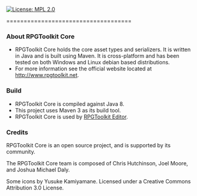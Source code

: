 [![License: MPL 2.0](https://img.shields.io/badge/License-MPL%202.0-brightgreen.svg)](https://opensource.org/licenses/MPL-2.0)

====================================

### About RPGToolkit Core
- RPGToolkit Core holds the core asset types and serializers. It is written in Java and is built using Maven. It is cross-platform and has been tested on both Windows and Linux debian based distributions.
- For more information see the official website located at http://www.rpgtoolkit.net.

### Build
- RPGToolkit Core is compiled against Java 8.
- This project uses Maven 3 as its build tool.
- RPGToolkit Core is used by [RPGToolkit Editor](https://github.com/rpgtoolkit/editor).

### Credits
RPGToolkit Core is an open source project, and is supported by its community.

The RPGToolkit Core team is composed of Chris Hutchinson, Joel Moore, and Joshua Michael Daly.

Some icons by Yusuke Kamiyamane. Licensed under a Creative Commons Attribution 3.0 License.